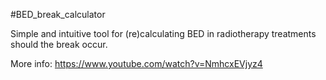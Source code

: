 #BED_break_calculator

Simple and intuitive tool for (re)calculating BED in radiotherapy treatments should the break occur.

More info: https://www.youtube.com/watch?v=NmhcxEVjyz4
